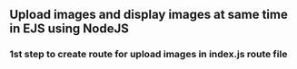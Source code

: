 ## Upload images and display images at same time in EJS using NodeJS

### 1st step to create route for upload images in index.js route file

```node


```
